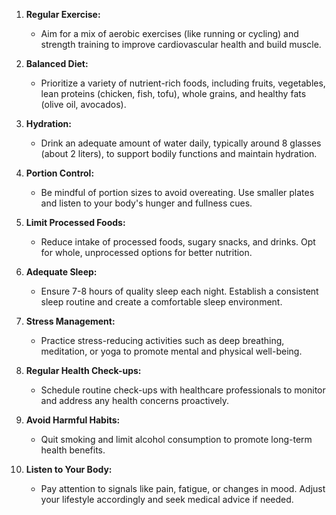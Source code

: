 
1. **Regular Exercise:**
   - Aim for a mix of aerobic exercises (like running or cycling) and strength training to improve cardiovascular health and build muscle.

2. **Balanced Diet:**
   - Prioritize a variety of nutrient-rich foods, including fruits, vegetables, lean proteins (chicken, fish, tofu), whole grains, and healthy fats (olive oil, avocados).

3. **Hydration:**
   - Drink an adequate amount of water daily, typically around 8 glasses (about 2 liters), to support bodily functions and maintain hydration.

4. **Portion Control:**
   - Be mindful of portion sizes to avoid overeating. Use smaller plates and listen to your body's hunger and fullness cues.

5. **Limit Processed Foods:**
   - Reduce intake of processed foods, sugary snacks, and drinks. Opt for whole, unprocessed options for better nutrition.

6. **Adequate Sleep:**
   - Ensure 7-8 hours of quality sleep each night. Establish a consistent sleep routine and create a comfortable sleep environment.

7. **Stress Management:**
   - Practice stress-reducing activities such as deep breathing, meditation, or yoga to promote mental and physical well-being.

8. **Regular Health Check-ups:**
   - Schedule routine check-ups with healthcare professionals to monitor and address any health concerns proactively.

9. **Avoid Harmful Habits:**
   - Quit smoking and limit alcohol consumption to promote long-term health benefits.

10. **Listen to Your Body:**
    - Pay attention to signals like pain, fatigue, or changes in mood. Adjust your lifestyle accordingly and seek medical advice if needed.
